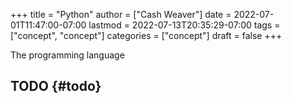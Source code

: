 +++
title = "Python"
author = ["Cash Weaver"]
date = 2022-07-01T11:47:00-07:00
lastmod = 2022-07-13T20:35:29-07:00
tags = ["concept", "concept"]
categories = ["concept"]
draft = false
+++

The programming language


## TODO {#todo}
